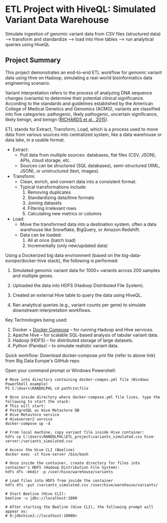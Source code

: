 # ETL Project with HiveQL: Simulated Variant Data Warehouse
Simulate ingestion of genomic variant data from CSV files (structured data) --> transform and standardize --> load into Hive tables --> run analytical queries using HiveQL

## Project Summary
This project demonstrates an end-to-end ETL workflow for genomic variant data using Hive on Hadoop, simulating a real-world bioinformatics data engineering scenario.

Variant interpretation refers to the process of analyzing DNA sequence changes (variants) to determine their potential clinical significance. According to the standards and guidelines established by the American College of Medical Genetics and Genomics (ACMG), variants are classified into five categories: pathogenic, likely pathogenic, uncertain significance, likely benign, and benign ([RICHARDS et al., 2015](https://www.acmg.net/docs/Standards_Guidelines_for_the_Interpretation_of_Sequence_Variants.pdf)). 

ETL stands for Extract, Transform, Load, which is a process used to move data from various sources into centralized system, like a data warehouse or data lake, in a usable format. 
- Extract:
    - Pull data from multiple sources: databases, flat files (CSV, JSON), APIs, cloud storage, etc.
    - Sources can be structured (SQL databases), semi-structured (XML, JSON), or unstructured (text, images).
- Transform:
    - Clean, enrich, and convert data into a consistent format.
    - Typical transformations include:
        1. Removing duplicates
        2. Standardizing data/time formats
        3. Joining datasets
        4. Filtering irrelevant rows
        5. Calculating new metrics or columns
- Load:
    - Move the transformed data into a destination system, often a data warehouse like Snowflake, BigQuery, or Amazon Redshift.
    - Data can be loaded:
        1. All at once (batch load)
        2. Incrementally (only new/updated data)




Using a Dockerized big data environment (based on the big-data-europe/docker-hive stack), the following is performed:

1. Simulated genomic variant data for 1000+ variants across 200 samples and multiple genes.

2. Uploaded the data into HDFS (Hadoop Distributed File System).

3. Created an external Hive table to query the data using HiveQL.

4. Ran analytical queries (e.g., variant counts per gene) to simulate downstream interpretation workflows.

Key Technologies being used:
1. Docker + [Docker Compose](https://github.com/big-data-europe/docker-hive/blob/master/docker-compose.yml) – for running Hadoop and Hive services.
2. Apache Hive – for scalable SQL-based analysis of tabular variant data.
3. Hadoop (HDFS) – for distributed storage of large datasets.
4. Python (Pandas) – to simulate realistic variant data.


Quick workflow:
Download docker-compose.yml file (refer to above link) from Big Data Europe's GitHub repo. 

Open your command prompt or Windows Powershell:
```
# Move into directory containing docker-compes.yml file (Windows PowerShell example)
PS C:\Users\RANDOLPHL cd path\to\file
```

```
# Once inside directory where docker-compose.yml file lives, type the following to start the stack:
# This will start:
# PostgreSQL as Hive Metastore DB
# Hive Metastore service
# Hiveserver2 service
docker-compose up -d
```

```
# From local machine, copy variant file inside Hive container:
hdfs cp C:\Users\RANDOLPHL\ETL_project\variants_simulated.csv hive-server:/variants_simulated.csv
```

```
# Access the Hive CLI (Beeline)
docker exec -it hive-server /bin/bash
```


```
# Once inside the container, create directory for files into container's HDFS (Hadoop Distribution File System):
hdfs dfs -mkdir -p /user/hive/warehouse/variants
```


```
# Load files into HDFS from inside the container
hdfs dfs -put /variants_simulated.csv /user/hive/warehouse/variants/
```


```
# Start Beeline (Hive CLI):
beeline -u jdbc://localhost:1000
```

```
# After starting the Beeline (Hive CLI), the following prompt will appear as:
# 0:jdbchive2://localhost:10000>
```
